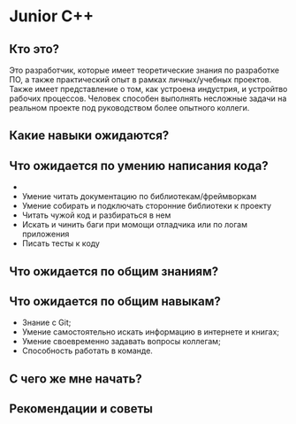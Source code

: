 # Junior C++

## Кто это?

Это разработчик, которые имеет теоретические знания по разработке ПО, а также практический опыт в рамках личных/учебных проектов. Также имеет представление о том, как устроена индустрия, и устройтво рабочих процессов. Человек способен выполнять несложные задачи на реальном проекте под руководством более опытного коллеги.

## Какие навыки ожидаются?







## Что ожидается по умению написания кода?


- 
- Умение читать документацию по библиотекам/фреймворкам
- Умение собирать и подключать сторонние библиотеки к проекту
- Читать чужой код и разбираться в нем
- Искать и чинить баги при момощи отладчика или по логам приложения
- Писать тесты к коду

## Что ожидается по общим знаниям?



## Что ожидается по общим навыкам?


- Знание с Git;
- Умение самостоятельно искать информацию в интернете и книгах;
- Умение своевременно задавать вопросы коллегам;
- Способность работать в команде.

## С чего же мне начать?


## Рекомендации и советы